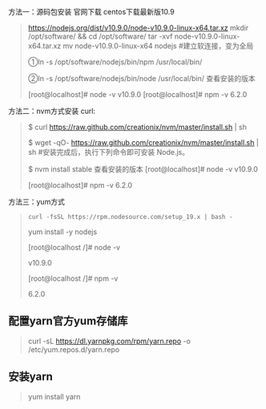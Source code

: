 方法一：源码包安装 官网下载 centos下载最新版10.9 

> https://nodejs.org/dist/v10.9.0/node-v10.9.0-linux-x64.tar.xz mkdir /opt/software/ && cd  /opt/software/ tar -xvf node-v10.9.0-linux-x64.tar.xz mv node-v10.9.0-linux-x64 nodejs #建立软连接，变为全局    
>
> ①ln -s /opt/software/nodejs/bin/npm /usr/local/bin/     
>
> ②ln -s /opt/software/nodejs/bin/node /usr/local/bin/ 查看安装的版本 
>
> [root@localhost]# node -v v10.9.0 [root@localhost]# npm -v  6.2.0 

方法二：nvm方式安装 curl: 

> $ curl https://raw.github.com/creationix/nvm/master/install.sh | sh  
>
> $ wget -qO- https://raw.github.com/creationix/nvm/master/install.sh | sh  #安装完成后，执行下列命令即可安装 Node.js。
>
> $ nvm install stable 查看安装的版本 [root@localhost]# node -v v10.9.0
>
> [root@localhost]# npm -v  6.2.0 

 方法三：yum方式 



> ```shell
> curl -fsSL https://rpm.nodesource.com/setup_19.x | bash -
> ```
>
> yum install -y nodejs 
>
> [root@localhost /]# node -v 
>
> v10.9.0 
>
> [root@localhost /]# npm -v
>
> 6.2.0 





## 配置yarn官方yum存储库

> curl -sL https://dl.yarnpkg.com/rpm/yarn.repo -o /etc/yum.repos.d/yarn.repo





## 安装yarn

> yum install yarn
